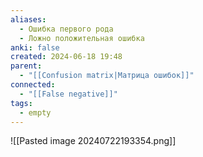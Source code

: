 ```yaml
---
aliases:
  - Ошибка первого рода
  - Ложно положительная ошибка
anki: false
created: 2024-06-18 19:48
parent:
  - "[[Confusion matrix|Матрица ошибок]]"
connected:
  - "[[False negative]]"
tags:
  - empty
---
```


![[Pasted image 20240722193354.png]]